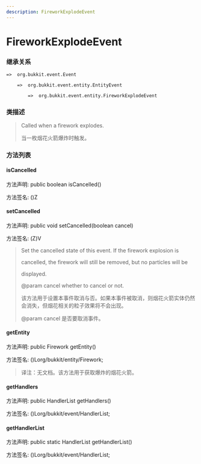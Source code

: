 ```yaml
---
description: FireworkExplodeEvent
---
```


# FireworkExplodeEvent

### 继承关系

    =>  org.bukkit.event.Event

        =>  org.bukkit.event.entity.EntityEvent

            =>  org.bukkit.event.entity.FireworkExplodeEvent

### 类描述

> Called when a firework explodes.
> 
> <p>
> 
> 当一枚烟花火箭爆炸时触发。

### 方法列表

#### isCancelled

方法声明: public boolean isCancelled()

方法签名: ()Z

#### setCancelled

方法声明: public void setCancelled(boolean cancel)

方法签名: (Z)V

> Set the cancelled state of this event. If the firework explosion is
> 
> cancelled, the firework will still be removed, but no particles will be
> 
> displayed.
> 
> @param cancel whether to cancel or not.
> 
> <p>
> 
> 该方法用于设置本事件取消与否。如果本事件被取消，则烟花火箭实体仍然会消失，但烟花相关的粒子效果将不会出现。
> 
> @param cancel 是否要取消事件。

#### getEntity

方法声明: public Firework getEntity()

方法签名: ()Lorg/bukkit/entity/Firework;

> 译注：无文档。该方法用于获取爆炸的烟花火箭。

#### getHandlers

方法声明: public HandlerList getHandlers()

方法签名: ()Lorg/bukkit/event/HandlerList;

#### getHandlerList

方法声明: public static HandlerList getHandlerList()

方法签名: ()Lorg/bukkit/event/HandlerList;